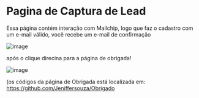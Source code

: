 # Pagina de Captura de Lead



Essa página contém interação com Mailchip, logo que faz o cadastro com um e-mail válido, você recebe um e-mail de confirmação


 ![image](https://user-images.githubusercontent.com/98287941/158237126-266487f1-dfd3-4eb1-83c7-f183585eb514.png)

após o clique direcina para a página de obrigada!


![image](https://user-images.githubusercontent.com/98287941/158237338-ac9e1cd6-3def-48e4-b8ba-dd3a7501a3c9.png)

(os códigos da página de Obrigada está localizada em: https://github.com/Jeniffersouza/Obrigado
